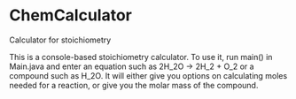 # ChemCalculator
Calculator for stoichiometry

This is a console-based stoichiometry calculator. To use it, run main() in Main.java and enter an equation such as 2H_2O -> 2H_2 + O_2 or a compound such as H_2O. It will
either give you options on calculating moles needed for a reaction, or give you the molar mass of the compound.
